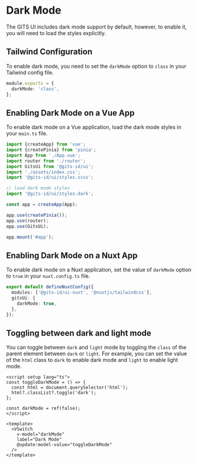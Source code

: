 # Dark Mode

The GITS UI includes dark mode support by default, however, to enable it, you will need to load the styles explicitly.

## Tailwind Configuration

To enable dark mode, you need to set the `darkMode` option to `class` in your Tailwind config file.

```ts {2}
module.exports = {
  darkMode: 'class',
};
```

## Enabling Dark Mode on a Vue App

To enable dark mode on a Vue application, load the dark mode styles in your `main.ts` file.

```ts {10}
import {createApp} from 'vue';
import {createPinia} from 'pinia';
import App from './App.vue';
import router from './router';
import GitsUi from '@gits-id/ui';
import './assets/index.css';
import '@gits-id/ui/styles.scss';

// load dark mode styles
import '@gits-id/ui/styles.dark';

const app = createApp(App);

app.use(createPinia());
app.use(router);
app.use(GitsUi);

app.mount('#app');
```

## Enabling Dark Mode on a Nuxt App

To enable dark mode on a Nuxt application, set the value of `darkMode` option to `true` in your `nuxt.config.ts` file.

```ts {4}
export default defineNuxtConfig({
  modules: ['@gits-id/ui-nuxt', '@nuxtjs/tailwindcss'],
  gitsUi: {
    darkMode: true,
  },
});
```

## Toggling between dark and light mode

You can toggle between `dark` and `light` mode by toggling the `class` of the parent element between `dark` or `light`. For example, you can set the value of the `html` class to `dark` to enable dark mode and `light` to enable light mode.

```vue
<script setup lang="ts">
const toggleDarkMode = () => {
  const html = document.querySelector('html');
  html?.classList?.toggle('dark');
};

const darkMode = ref(false);
</script>

<template>
  <VSwitch
    v-model="darkMode"
    label="Dark Mode"
    @update:model-value="toggleDarkMode"
  />
</template>
```
